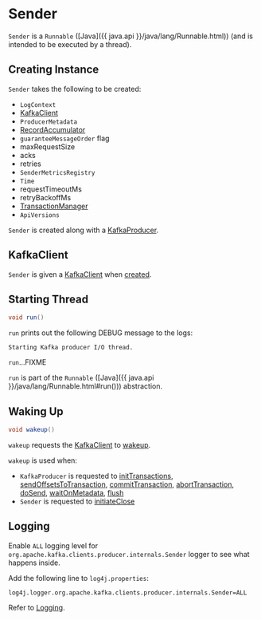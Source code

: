 # Sender

`Sender` is a `Runnable` ([Java]({{ java.api }}/java/lang/Runnable.html)) (and is intended to be executed by a thread).

## Creating Instance

`Sender` takes the following to be created:

* <span id="logContext"> `LogContext`
* [KafkaClient](#client)
* <span id="metadata"> `ProducerMetadata`
* <span id="accumulator"> [RecordAccumulator](RecordAccumulator.md)
* <span id="guaranteeMessageOrder"> `guaranteeMessageOrder` flag
* <span id="maxRequestSize"> maxRequestSize
* <span id="acks"> acks
* <span id="retries"> retries
* <span id="metricsRegistry"> `SenderMetricsRegistry`
* <span id="time"> `Time`
* <span id="requestTimeoutMs"> requestTimeoutMs
* <span id="retryBackoffMs"> retryBackoffMs
* <span id="transactionManager"> [TransactionManager](TransactionManager.md)
* <span id="apiVersions"> `ApiVersions`

`Sender` is created along with a [KafkaProducer](KafkaProducer.md#sender).

## <span id="client"> KafkaClient

`Sender` is given a [KafkaClient](../KafkaClient.md) when [created](#creating-instance).

## <span id="run"> Starting Thread

```java
void run()
```

`run` prints out the following DEBUG message to the logs:

```text
Starting Kafka producer I/O thread.
```

`run`...FIXME

`run` is part of the `Runnable` ([Java]({{ java.api }}/java/lang/Runnable.html#run())) abstraction.

## <span id="wakeup"> Waking Up

```java
void wakeup()
```

`wakeup` requests the [KafkaClient](#client) to [wakeup](../KafkaClient.md#wakeup).

`wakeup` is used when:

* `KafkaProducer` is requested to [initTransactions](KafkaProducer.md#initTransactions), [sendOffsetsToTransaction](KafkaProducer.md#sendOffsetsToTransaction), [commitTransaction](KafkaProducer.md#commitTransaction), [abortTransaction](KafkaProducer.md#abortTransaction), [doSend](KafkaProducer.md#doSend), [waitOnMetadata](KafkaProducer.md#waitOnMetadata), [flush](KafkaProducer.md#flush)
* `Sender` is requested to [initiateClose](#initiateClose)

## Logging

Enable `ALL` logging level for `org.apache.kafka.clients.producer.internals.Sender` logger to see what happens inside.

Add the following line to `log4j.properties`:

```text
log4j.logger.org.apache.kafka.clients.producer.internals.Sender=ALL
```

Refer to [Logging](../../logging.md).

